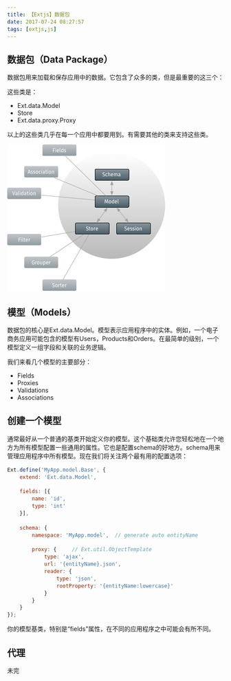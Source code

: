 ```yaml
---
title: 【Extjs】数据包
date: 2017-07-24 08:27:57
tags: [extjs,js]
---
```


## 数据包（Data Package）

数据包用来加载和保存应用中的数据。它包含了众多的类，但是最重要的这三个：

这些类是：

* Ext.data.Model
* Store
* Ext.data.proxy.Proxy

以上的这些类几乎在每一个应用中都要用到。有需要其他的类来支持这些类。

![logo](extjs-data-package/data-model.png)

## 模型（Models）

数据包的核心是Ext.data.Model。模型表示应用程序中的实体。例如，一个电子商务应用可能包含的模型有Users，Products和Orders。在最简单的级别，一个模型定义一组字段和关联的业务逻辑。

我们来看几个模型的主要部分：
* Fields
* Proxies
* Validations
* Associations

## 创建一个模型

通常最好从一个普通的基类开始定义你的模型。这个基础类允许您轻松地在一个地方为所有模型配置一些通用的属性。它也是配置schema的好地方。schema用来管理应用程序中所有模型。现在我们将关注两个最有用的配置选项：

<!-- more -->

```js
Ext.define('MyApp.model.Base', {
    extend: 'Ext.data.Model',

    fields: [{
        name: 'id',
        type: 'int'
    }],

    schema: {
        namespace: 'MyApp.model',  // generate auto entityName

        proxy: {     // Ext.util.ObjectTemplate
            type: 'ajax',
            url: '{entityName}.json',
            reader: {
                type: 'json',
                rootProperty: '{entityName:lowercase}'
            }
        }
    }
});
```

你的模型基类，特别是“fields”属性，在不同的应用程序之中可能会有所不同。

## 代理

未完